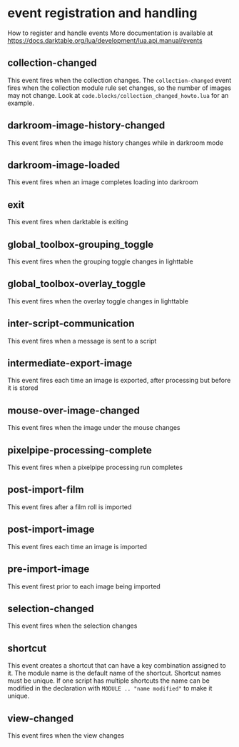 # event registration and handling

How to register and handle events  More documentation is available at https://docs.darktable.org/lua/development/lua.api.manual/events 

## collection-changed

This event fires when the collection changes.  The `collection-changed` event fires when the collection module rule set changes, so the number of images may not change.  Look at `code.blocks/collection_changed_howto.lua` for an example.

## darkroom-image-history-changed

This event fires when the image history changes while in darkroom mode

## darkroom-image-loaded

This event fires when an image completes loading into darkroom

## exit

This event fires when darktable is exiting

## global_toolbox-grouping_toggle

This event fires when the grouping toggle changes in lighttable

## global_toolbox-overlay_toggle

This event fires when the overlay toggle changes in lighttable

## inter-script-communication

This event fires when a message is sent to a script

## intermediate-export-image

This event fires each time an image is exported, after processing but before it is stored

## mouse-over-image-changed

This event fires when the image under the mouse changes

## pixelpipe-processing-complete

This event fires when a pixelpipe processing run completes

## post-import-film

This event fires after a film roll is imported

## post-import-image

This event fires each time an image is imported

## pre-import-image

This event firest prior to each image being imported

## selection-changed

This event fires when the selection changes

## shortcut

This event creates a shortcut that can have a key combination assigned to it.  The module name is the default name of the shortcut.  Shortcut names must be unique. If one script has multiple shortcuts the name can be modified in the declaration with `MODULE .. "name modified"` to make it unique.

## view-changed

This event fires when the view changes